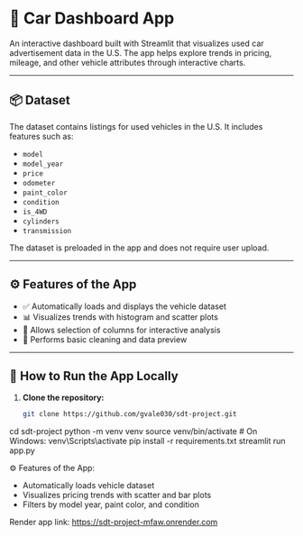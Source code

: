 # 🚗 Car Dashboard App

An interactive dashboard built with Streamlit that visualizes used car advertisement data in the U.S. The app helps explore trends in pricing, mileage, and other vehicle attributes through interactive charts.

---

## 📦 Dataset

The dataset contains listings for used vehicles in the U.S. It includes features such as:

- `model`
- `model_year`
- `price`
- `odometer`
- `paint_color`
- `condition`
- `is_4WD`
- `cylinders`
- `transmission`

The dataset is preloaded in the app and does not require user upload.

---

## ⚙️ Features of the App

- ✅ Automatically loads and displays the vehicle dataset
- 📊 Visualizes trends with histogram and scatter plots
- 🔎 Allows selection of columns for interactive analysis
- 🧼 Performs basic cleaning and data preview

---

## 🧪 How to Run the App Locally

1. **Clone the repository:**
   ```bash
   git clone https://github.com/gvale030/sdt-project.git
cd sdt-project
python -m venv venv
source venv/bin/activate  # On Windows: venv\Scripts\activate
pip install -r requirements.txt
streamlit run app.py


⚙️ Features of the App:

- Automatically loads vehicle dataset
- Visualizes pricing trends with scatter and bar plots
- Filters by model year, paint color, and condition

Render app link: https://sdt-project-mfaw.onrender.com